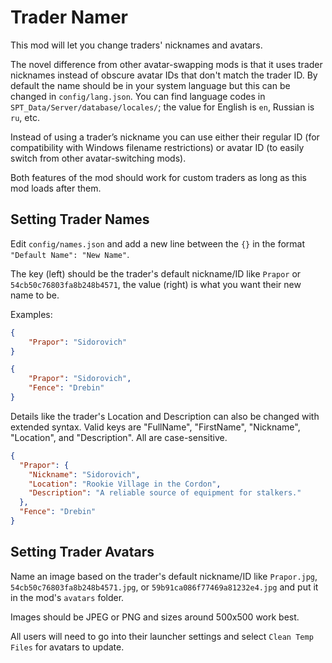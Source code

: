 # Trader Namer

This mod will let you change traders' nicknames and avatars.

The novel difference from other avatar-swapping mods is that it uses trader nicknames instead of obscure avatar IDs that don't match the trader ID. By default the name should be in your system language but this can be changed in `config/lang.json`. You can find language codes in `SPT_Data/Server/database/locales/`; the value for English is `en`, Russian is `ru`, etc.

Instead of using a trader’s nickname you can use either their regular ID (for compatibility with Windows filename restrictions) or avatar ID (to easily switch from other avatar-switching mods).

Both features of the mod should work for custom traders as long as this mod loads after them.

## Setting Trader Names
Edit `config/names.json` and add a new line between the `{}` in the format `"Default Name": "New Name"`.

The key (left) should be the trader's default nickname/ID like `Prapor` or `54cb50c76803fa8b248b4571`, the value (right) is what you want their new name to be.

Examples:
```json
{
    "Prapor": "Sidorovich"
}
```
```json
{
    "Prapor": "Sidorovich",
    "Fence": "Drebin"
}
```
Details like the trader's Location and Description can also be changed with extended syntax.
Valid keys are "FullName", "FirstName", "Nickname", "Location", and "Description". All are case-sensitive.
```json
{
  "Prapor": {
    "Nickname": "Sidorovich",
    "Location": "Rookie Village in the Cordon",
    "Description": "A reliable source of equipment for stalkers."
  },
  "Fence": "Drebin"
}
```

## Setting Trader Avatars
Name an image based on the trader's default nickname/ID like `Prapor.jpg`, `54cb50c76803fa8b248b4571.jpg`, or `59b91ca086f77469a81232e4.jpg` and put it in the mod's `avatars` folder.

Images should be JPEG or PNG and sizes around 500x500 work best.

All users will need to go into their launcher settings and select `Clean Temp Files` for avatars to update.
